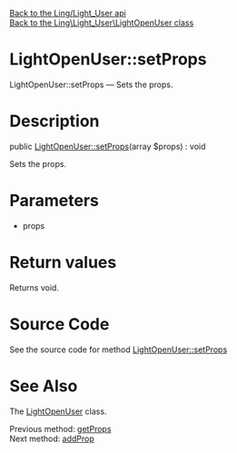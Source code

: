 [Back to the Ling/Light_User api](https://github.com/lingtalfi/Light_User/blob/master/doc/api/Ling/Light_User.md)<br>
[Back to the Ling\Light_User\LightOpenUser class](https://github.com/lingtalfi/Light_User/blob/master/doc/api/Ling/Light_User/LightOpenUser.md)


LightOpenUser::setProps
================



LightOpenUser::setProps — Sets the props.




Description
================


public [LightOpenUser::setProps](https://github.com/lingtalfi/Light_User/blob/master/doc/api/Ling/Light_User/LightOpenUser/setProps.md)(array $props) : void




Sets the props.




Parameters
================


- props

    


Return values
================

Returns void.








Source Code
===========
See the source code for method [LightOpenUser::setProps](https://github.com/lingtalfi/Light_User/blob/master/LightOpenUser.php#L157-L160)


See Also
================

The [LightOpenUser](https://github.com/lingtalfi/Light_User/blob/master/doc/api/Ling/Light_User/LightOpenUser.md) class.

Previous method: [getProps](https://github.com/lingtalfi/Light_User/blob/master/doc/api/Ling/Light_User/LightOpenUser/getProps.md)<br>Next method: [addProp](https://github.com/lingtalfi/Light_User/blob/master/doc/api/Ling/Light_User/LightOpenUser/addProp.md)<br>

